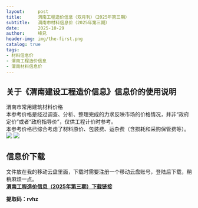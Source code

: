 ```yaml
---
layout:     post
title:      渭南工程造价信息（双月刊）（2025年第三期）
subtitle:   渭南市材料信息价（2025年第三期）
date:       2025-10-29
author:     峰兄
header-img: img/the-first.png
catalog: true
tags:
- 材料信息价
- 渭南工程造价信息
- 渭南材料信息价
---
```

## 关于《渭南建设工程造价信息》信息价的使用说明 ##
渭南市常用建筑材料价格  
本参考价格是经过调查、分析、整理完成的力求反映市场的价格情况，并非“政府定价”或者“政府指导价”，仅供工程计价时参考。  
本参考价格已综合考虑了材料原价、包装费、运杂费（含损耗和采购保管费等）。  
![](https://pic1.imgdb.cn/item/6902b8f73203f7be00b2bcee.jpg)
![](https://pic1.imgdb.cn/item/6902b8f33203f7be00b2bced.jpg)

## 信息价下载 ##

文件放在我的移动云盘里面，下载时需要注册一个移动云盘账号，登陆后下载，稍稍麻烦一点。  
[**渭南工程造价信息（2025年第三期）下载链接**](https://yun.139.com/shareweb/#/w/i/2qidENShYH3g6)



**提取码：rvhz**
